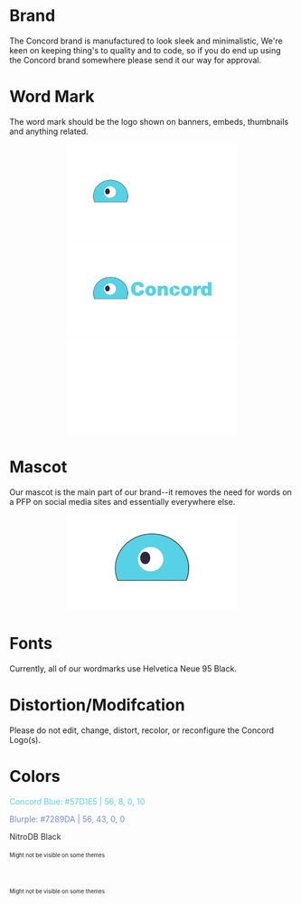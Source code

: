 # Brand
The Concord brand is manufactured to look sleek and minimalistic,
We're keen on keeping thing's to quality and to code,
so if you do end up using the Concord brand somewhere please send it our way for approval.

# Word Mark
The word mark should be the logo shown on banners, embeds, thumbnails and anything related.

<p float="left" align="center">
  <img src="./wordmarks/darkmode.png" width="300" />
  <img src="./wordmarks/lightmode.png" width="300" /> 
  <img src="./wordmarks/nitrodb.png" width="300" />
</p>

# Mascot
Our mascot is the main part of our 
brand--it removes the need for words on a PFP on social media sites and essentially everywhere else.

<p float="left" align="center">
  <img src="./mascot.png" width="300" />
</p>

# Fonts
Currently, all of our wordmarks use Helvetica Neue 95 Black.

# Distortion/Modifcation
Please do not edit, change, distort, recolor, or reconfigure the Concord Logo(s).

# Colors

<span style="color:#57D1E5">Concord Blue: #57D1E5 | 56, 8, 0, 10</span>

<span style="color:#7289DA">Blurple: #7289DA | 56, 43, 0, 0</span>

<spam style="color:#2D2D2D">NitroDB Black</span>

<sup><sub>Might not be visible on some themes</sub></sup>

<span style="color:#FFFFFF">White: #FFFFFF | 0, 0, 0, 0</span>

<sup><sub>Might not be visible on some themes</sub></sup>

